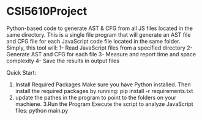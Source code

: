 # CSI5610Project
Python-based code to generate AST &amp; CFG from all JS files located in the same directory.
This is a single file program that will generate an AST file and CFG file for each JavaScript code file located in the same folder.
Simply, this tool will:
1- Read JavaScript files from a specified directory
2- Generate AST and CFG for each file
3- Measure and report time and space complexity
4- Save the results in output files

Quick Start:
1. Install Required Packages
Make sure you have Python installed. Then install the required packages by running:
pip install -r requirements.txt
2. update the pathes in the program to point to the folders on your machiene.
3.Run the Program
Execute the script to analyze JavaScript files:
python main.py


